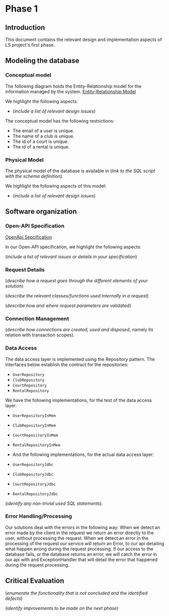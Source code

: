 # Phase 1

## Introduction

This document contains the relevant design and implementation aspects of LS project's first phase.

## Modeling the database

### Conceptual model ###

The following diagram holds the Entity-Relationship model for the information managed by the system.
[Entity-Relationship Model](https://drive.google.com/file/d/1GLaFSvp2_tc7XhItJ_ohYZRLyUMypwP3/view?usp=sharing)

We highlight the following aspects:

* (_include a list of relevant design issues_)

The conceptual model has the following restrictions:

* The email of a user is unique. 
* The name of a club is unique.
* The id of a court is unique.
* The id of a rental is unique.

### Physical Model ###

The physical model of the database is available in (_link to the SQL script with the schema definition_).

We highlight the following aspects of this model:

* (_include a list of relevant design issues_)

## Software organization

### Open-API Specification ###

[OpenApi Sepcification](./openapi.yaml)

In our Open-API specification, we highlight the following aspects:

(_include a list of relevant issues or details in your specification_)

### Request Details

(_describe how a request goes through the different elements of your solution_)

(_describe the relevant classes/functions used internally in a request_)

(_describe how and where request parameters are validated_)

### Connection Management

(_describe how connections are created, used and disposed_, namely its relation with transaction scopes).

### Data Access

The data access layer is implemented using the Repository pattern. 
The interfaces below establish the contract for the repositories:
* `UserRepository`
* `ClubRepository`
* `CourtRepository`
* `RentalRepository`

We have the following implementations, for the test of the data access layer:
* `UserRepositoryInMem`
* `ClubRepositoryInMem`
* `CourtRepositoryInMem`
* `RentalRepositoryInMem`

* And the following implementations, for the actual data access layer:
* `UserRepositoryJdbc`
* `ClubRepositoryJdbc`
* `CourtRepositoryJdbc`
* `RentalRepositoryJdbc`

(_identify any non-trivial used SQL statements_).

### Error Handling/Processing

Our solutions deal with the errors in the following way:
When we detect an error made by the client in the request we return an error directly to the user,
without processing the request.
When we detect an error in the processing of the request our service will return an Error, to our api
detailing what happen wrong during the request processing.
If our access to the database fails, or the database returns an error, we will catch the error in our api
with and ExceptionHandler that will detail the error that happened during the request processing.

## Critical Evaluation

(_enumerate the functionality that is not concluded and the identified defects_)

(_identify improvements to be made on the next phase_)